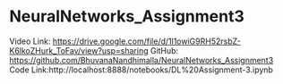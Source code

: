 # NeuralNetworks_Assignment3

Video Link: https://drive.google.com/file/d/1l1owiG9RH52rsbZ-K6lkoZHurk_ToFav/view?usp=sharing
GitHub: https://github.com/BhuvanaNandhimalla/NeuralNetworks_Assignment3
Code Link:http://localhost:8888/notebooks/DL%20Assignment-3.ipynb
